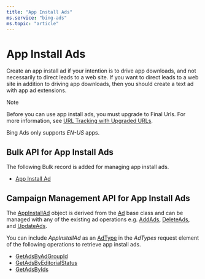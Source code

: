 ```yaml
---
title: "App Install Ads"
ms.service: "bing-ads"
ms.topic: "article"
---
```

# App Install Ads
Create an app install ad if your intention is to drive app downloads, and not necessarily to direct leads to a web site. If you want to direct leads to a web site in addition to driving app downloads, then you should create a text ad with app ad extensions.

> [!NOTE]
> Before you can use app install ads, you must upgrade to Final Urls. For more information, see [URL Tracking with Upgraded URLs](~/guides/url-tracking-upgraded-urls.md).
>
> Bing Ads only supports *EN-US* apps.

## <a name="bulk"></a>Bulk API for App Install Ads
The following Bulk record is added for managing app install ads.
* [App Install Ad](~/bulk-service/app-install-ad.md)

## <a name="campaign"></a>Campaign Management API for App Install Ads
The [AppInstallAd](~/campaign-management-service/appinstallad.md) object is derived from the [Ad](~/campaign-management-service/ad.md) base class and can be managed with any of the existing ad operations e.g. [AddAds](~/campaign-management-service/addads.md), [DeleteAds](~/campaign-management-service/deleteads.md), and [UpdateAds](~/campaign-management-service/updateads.md). 

You can include *AppInstallAd* as an [AdType](~/campaign-management-service/adtype.md) in the *AdTypes* request element of the following operations to retrieve app install ads.
* [GetAdsByAdGroupId](~/campaign-management-service/getadsbyadgroupid.md)
* [GetAdsByEditorialStatus](~/campaign-management-service/getadsbyeditorialstatus.md)
* [GetAdsByIds](~/campaign-management-service/getadsbyids.md)
